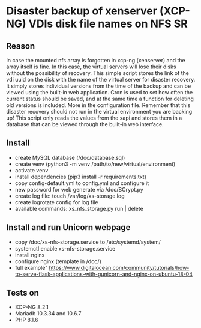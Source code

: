# Disaster backup of xenserver (XCP-NG) VDIs disk file names on NFS SR

## Reason

In case the mounted nfs array is forgotten in xcp-ng (xenserver) and the array itself is fine. In this case, the virtual servers will lose their disks without the possibility of recovery. This simple script stores the link of the vdi uuid on the disk with the name of the virtual server for disaster recovery. It simply stores individual versions from the time of the backup and can be viewed using the built-in web application. Cron is used to set how often the current status should be saved, and at the same time a function for deleting old versions is included. More in the configuration file. Remember that this disaster recovery should not run in the virtual environment you are backing up! This script only reads the values from the xapi and stores them in a database that can be viewed through the built-in web interface.

## Install

- create MySQL database (/doc/database.sql)
- create venv (python3 -m venv /path/to/new/virtual/environment)
- activate venv
- install dependencies (pip3 install -r requirements.txt)
- copy config-default.yml to config.yml and configure it
- new password for web generate via /doc/BCrypt.py
- create log file: touch /var/log/xs-storage.log
- create logrotate config for log file
- available commands: xs_nfs_storage.py run | delete

## Install and run Unicorn webpage

- copy /doc/xs-nfs-storage.service to /etc/systemd/system/
- systemctl enable xs-nfs-storage.service
- install nginx
- configure nginx (template in /doc/)
- full example" https://www.digitalocean.com/community/tutorials/how-to-serve-flask-applications-with-gunicorn-and-nginx-on-ubuntu-18-04

## Tests on
- XCP-NG 8.2.1
- Mariadb 10.3.34 and 10.6.7
- PHP 8.1.6